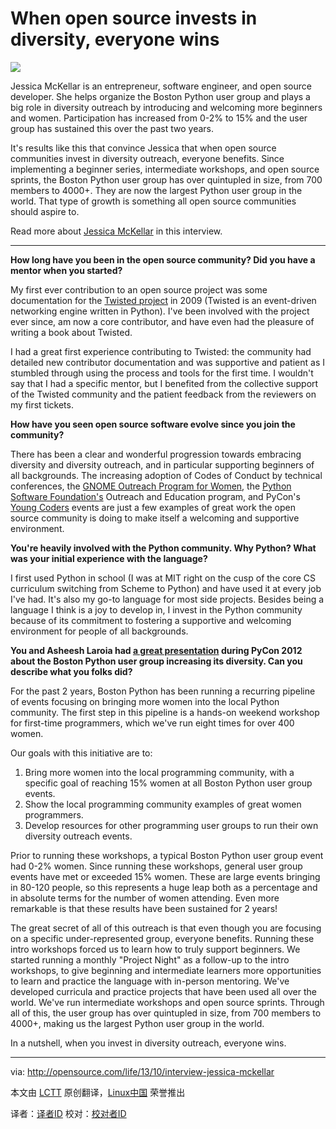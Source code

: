 When open source invests in diversity, everyone wins
================================================================================
![](http://opensource.com/sites/default/files/imagecache/image-full-size/images/business/BUSINESS_Results_Recos_LL.png)

Jessica McKellar is an entrepreneur, software engineer, and open source developer. She helps organize the Boston Python user group and plays a big role in diversity outreach by introducing and welcoming more beginners and women. Participation has increased from 0-2% to 15% and the user group has sustained this over the past two years.

It's results like this that convince Jessica that when open source communities invest in diversity outreach, everyone benefits. Since implementing a beginner series, intermediate workshops, and open source sprints, the Boston Python user group has over quintupled in size, from 700 members to 4000+. They are now the largest Python user group in the world. That type of growth is something all open source communities should aspire to.

Read more about [Jessica McKellar][1] in this interview.


----------

**How long have you been in the open source community? Did you have a mentor when you started?**

My first ever contribution to an open source project was some documentation for the [Twisted project][2] in 2009 (Twisted is an event-driven networking engine written in Python). I've been involved with the project ever since, am now a core contributor, and have even had the pleasure of writing a book about Twisted.

I had a great first experience contributing to Twisted: the community had detailed new contributor documentation and was supportive and patient as I stumbled through using the process and tools for the first time. I wouldn't say that I had a specific mentor, but I benefited from the collective support of the Twisted community and the patient feedback from the reviewers on my first tickets.

**How have you seen open source software evolve since you join the community?**

There has been a clear and wonderful progression towards embracing diversity and diversity outreach, and in particular supporting beginners of all backgrounds. The increasing adoption of Codes of Conduct by technical conferences, the [GNOME Outreach Program for Women][3], the [Python Software Foundation's][4] Outreach and Education program, and PyCon's [Young Coders][5] events are just a few examples of great work the open source community is doing to make itself a welcoming and supportive environment.

**You're heavily involved with the Python community. Why Python? What was your initial experience with the language?**

I first used Python in school (I was at MIT right on the cusp of the core CS curriculum switching from Scheme to Python) and have used it at every job I've had. It's also my go-to language for most side projects. Besides being a language I think is a joy to develop in, I invest in the Python community because of its commitment to fostering a supportive and welcoming environment for people of all backgrounds.

**You and Asheesh Laroia had [a great presentation][6] during PyCon 2012 about the Boston Python user group increasing its diversity. Can you describe what you folks did?**

For the past 2 years, Boston Python has been running a recurring pipeline of events focusing on bringing more women into the local Python community. The first step in this pipeline is a hands-on weekend workshop for first-time programmers, which we've run eight times for over 400 women.

Our goals with this initiative are to:

1. Bring more women into the local programming community, with a specific goal of reaching 15% women at all Boston Python user group events.
1. Show the local programming community examples of great women programmers.
1. Develop resources for other programming user groups to run their own diversity outreach events.

Prior to running these workshops, a typical Boston Python user group event had 0-2% women. Since running these workshops, general user group events have met or exceeded 15% women. These are large events bringing in 80-120 people, so this represents a huge leap both as a percentage and in absolute terms for the number of women attending. Even more remarkable is that these results have been sustained for 2 years!

The great secret of all of this outreach is that even though you are focusing on a specific under-represented group, everyone benefits. Running these intro workshops forced us to learn how to truly support beginners. We started running a monthly "Project Night" as a follow-up to the intro workshops, to give beginning and intermediate learners more opportunities to learn and practice the language with in-person mentoring. We've developed curricula and practice projects that have been used all over the world. We've run intermediate workshops and open source sprints. Through all of this, the user group has over quintupled in size, from 700 members to 4000+, making us the largest Python user group in the world.

In a nutshell, when you invest in diversity outreach, everyone wins.

--------------------------------------------------------------------------------

via: http://opensource.com/life/13/10/interview-jessica-mckellar

本文由 [LCTT](https://github.com/LCTT/TranslateProject) 原创翻译，[Linux中国](http://linux.cn/) 荣誉推出

译者：[译者ID](https://github.com/译者ID) 校对：[校对者ID](https://github.com/校对者ID)

[1]:http://web.mit.edu/jesstess/www/
[2]:https://twistedmatrix.com/trac/
[3]:https://wiki.gnome.org/OutreachProgramForWomen
[4]:http://www.python.org/psf/
[5]:https://us.pycon.org/2013/events/letslearnpython/
[6]:http://pyvideo.org/video/719/diversity-in-practice-how-the-boston-python-user
